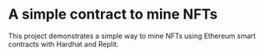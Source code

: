 # A simple contract to mine NFTs

This project demonstrates a simple way to mine NFTs using Ethereum smart contracts with
Hardhat and Replit.
